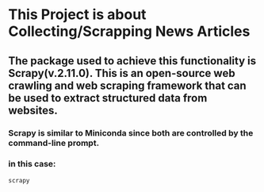 # This Project is about Collecting/Scrapping News Articles
## The package used to achieve this functionality is Scrapy(v.2.11.0). This is an open-source web crawling and web scraping framework that can be used to extract structured data from websites. 
### Scrapy is similar to Miniconda since both are controlled by the command-line prompt. 
### in this case: 
```
scrapy
```
